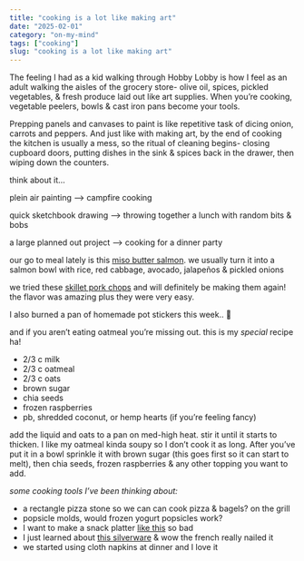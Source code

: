 ```yaml
---
title: "cooking is a lot like making art"
date: "2025-02-01"
category: "on-my-mind"
tags: ["cooking"]
slug: "cooking is a lot like making art"
---
```


The feeling I had as a kid walking through Hobby Lobby is how I feel as an adult walking the aisles of the grocery store- olive oil, spices, pickled vegetables, & fresh produce laid out like art supplies. When you’re cooking, vegetable peelers, bowls & cast iron pans become your tools.

Prepping panels and canvases to paint is like repetitive task of dicing onion, carrots and peppers. And just like with making art, by the end of cooking the kitchen is usually a mess, so the ritual of cleaning begins- closing cupboard doors, putting dishes in the sink & spices back in the drawer, then wiping down the counters.

think about it…

plein air painting —> campfire cooking

quick sketchbook drawing —> throwing together a lunch with random bits & bobs

a large planned out project —> cooking for a dinner party

our go to meal lately is this [miso butter salmon](https://beginwithbalance.com/quick-and-easy-miso-butter-salmon/). we usually turn it into a salmon bowl with rice, red cabbage, avocado, jalapeños & pickled onions

we tried these [skillet pork chops](https://www.inspiredtaste.net/37062/juicy-skillet-pork-chops/) and will definitely be making them again! the flavor was amazing plus they were very easy.

I also burned a pan of homemade pot stickers this week.. 🥲

and if you aren’t eating oatmeal you’re missing out. this is my _special_ recipe ha!

- 2/3 c milk
- 2/3 c oatmeal
- 2/3 c oats
- brown sugar
- chia seeds
- frozen raspberries
- pb, shredded coconut, or hemp hearts (if you’re feeling fancy)

add the liquid and oats to a pan on med-high heat. stir it until it starts to thicken. I like my oatmeal kinda soupy so I don’t cook it as long. After you’ve put it in a bowl sprinkle it with brown sugar (this goes first so it can start to melt), then chia seeds, frozen raspberries & any other topping you want to add.

_some cooking tools I’ve been thinking about:_

- a rectangle pizza stone so we can can cook pizza & bagels? on the grill
- popsicle molds, would frozen yogurt popsicles work?
- I want to make a snack platter [like this](https://www.instagram.com/p/CxFwiiku4-I/?img_index=1) so bad
- I just learned about [this silverware](https://food52.com/shop/products/11718-sabre-bistrot-flatware-shiny-finish?sku=38590&epik=dj0yJnU9Q2lxZTdaWHpBNGNDZUpaQk91NnlqNjQ5MUV0WnpYWlomcD0wJm49UjRnNlFNMGVIS1lORHU5WGxZYU8tdyZ0PUFBQUFBR2VlaG9n) & wow the french really nailed it
- we started using cloth napkins at dinner and I love it

